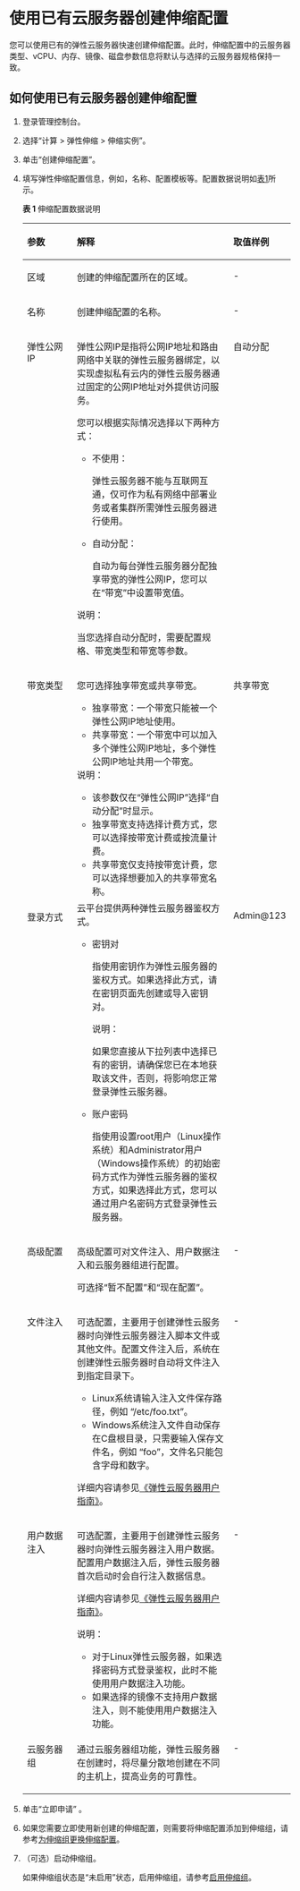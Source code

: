 # 使用已有云服务器创建伸缩配置<a name="ZH-CN_TOPIC_0042018363"></a>

您可以使用已有的弹性云服务器快速创建伸缩配置。此时，伸缩配置中的云服务器类型、vCPU、内存、镜像、磁盘参数信息将默认与选择的云服务器规格保持一致。

## 如何使用已有云服务器创建伸缩配置<a name="section3987040311451"></a>

1.  登录管理控制台。
2.  选择“计算 \> 弹性伸缩 \> 伸缩实例”。
3.  单击“创建伸缩配置”。
4.  填写弹性伸缩配置信息，例如，名称、配置模板等。配置数据说明如[表1](#table27476571)所示。

    **表 1**  伸缩配置数据说明

    <a name="table27476571"></a>
    <table><thead align="left"><tr id="row32016662"><th class="cellrowborder" valign="top" width="20.119999999999997%" id="mcps1.2.4.1.1"><p id="p43212834"><a name="p43212834"></a><a name="p43212834"></a>参数</p>
    </th>
    <th class="cellrowborder" valign="top" width="61.7%" id="mcps1.2.4.1.2"><p id="p10578662"><a name="p10578662"></a><a name="p10578662"></a>解释</p>
    </th>
    <th class="cellrowborder" valign="top" width="18.18%" id="mcps1.2.4.1.3"><p id="p51565323"><a name="p51565323"></a><a name="p51565323"></a>取值样例</p>
    </th>
    </tr>
    </thead>
    <tbody><tr id="row515341432317"><td class="cellrowborder" valign="top" width="20.119999999999997%" headers="mcps1.2.4.1.1 "><p id="p51531114202310"><a name="p51531114202310"></a><a name="p51531114202310"></a>区域</p>
    </td>
    <td class="cellrowborder" valign="top" width="61.7%" headers="mcps1.2.4.1.2 "><p id="p17153141419231"><a name="p17153141419231"></a><a name="p17153141419231"></a>创建的伸缩配置所在的区域。</p>
    </td>
    <td class="cellrowborder" valign="top" width="18.18%" headers="mcps1.2.4.1.3 "><p id="p4153191417231"><a name="p4153191417231"></a><a name="p4153191417231"></a>-</p>
    </td>
    </tr>
    <tr id="row57496954161325"><td class="cellrowborder" valign="top" width="20.119999999999997%" headers="mcps1.2.4.1.1 "><p id="p26741679161325"><a name="p26741679161325"></a><a name="p26741679161325"></a>名称</p>
    </td>
    <td class="cellrowborder" valign="top" width="61.7%" headers="mcps1.2.4.1.2 "><p id="p18592405161325"><a name="p18592405161325"></a><a name="p18592405161325"></a>创建伸缩配置的名称。</p>
    </td>
    <td class="cellrowborder" valign="top" width="18.18%" headers="mcps1.2.4.1.3 "><p id="p29589843161325"><a name="p29589843161325"></a><a name="p29589843161325"></a>-</p>
    </td>
    </tr>
    <tr id="row8624119112542"><td class="cellrowborder" valign="top" width="20.119999999999997%" headers="mcps1.2.4.1.1 "><p id="p814113820394"><a name="p814113820394"></a><a name="p814113820394"></a>弹性公网IP</p>
    </td>
    <td class="cellrowborder" valign="top" width="61.7%" headers="mcps1.2.4.1.2 "><p id="p10128370112614"><a name="p10128370112614"></a><a name="p10128370112614"></a>弹性公网IP是指将公网IP地址和路由网络中关联的弹性云服务器绑定，以实现虚拟私有云内的弹性云服务器通过固定的公网IP地址对外提供访问服务。</p>
    <div class="p" id="p24046472112614"><a name="p24046472112614"></a><a name="p24046472112614"></a>您可以根据实际情况选择以下两种方式：<a name="ul1338415125618"></a><a name="ul1338415125618"></a><ul id="ul1338415125618"><li>不使用：<p id="p77776467592"><a name="p77776467592"></a><a name="p77776467592"></a>弹性云服务器不能与互联网互通，仅可作为私有网络中部署业务或者集群所需弹性云服务器进行使用。</p>
    </li><li>自动分配：<p id="p1353012513593"><a name="p1353012513593"></a><a name="p1353012513593"></a>自动为每台弹性云服务器分配独享带宽的弹性公网IP，您可以在“带宽”中设置带宽值。</p>
    </li></ul>
    <div class="note" id="note9775111963714"><a name="note9775111963714"></a><a name="note9775111963714"></a><span class="notetitle"> 说明： </span><div class="notebody"><p id="p977511914379"><a name="p977511914379"></a><a name="p977511914379"></a>当您选择自动分配时，需要配置规格、带宽类型和带宽等参数。</p>
    </div></div>
    </div>
    </td>
    <td class="cellrowborder" valign="top" width="18.18%" headers="mcps1.2.4.1.3 "><p id="p30834244112614"><a name="p30834244112614"></a><a name="p30834244112614"></a>自动分配</p>
    </td>
    </tr>
    <tr id="row139591620201817"><td class="cellrowborder" valign="top" width="20.119999999999997%" headers="mcps1.2.4.1.1 "><p id="p1959182019185"><a name="p1959182019185"></a><a name="p1959182019185"></a>带宽类型</p>
    </td>
    <td class="cellrowborder" valign="top" width="61.7%" headers="mcps1.2.4.1.2 "><p id="p14902439181919"><a name="p14902439181919"></a><a name="p14902439181919"></a>您可选择独享带宽或共享带宽。</p>
    <a name="ul52121498209"></a><a name="ul52121498209"></a><ul id="ul52121498209"><li>独享带宽：一个带宽只能被一个弹性公网IP地址使用。</li><li>共享带宽：一个带宽中可以加入多个弹性公网IP地址，多个弹性公网IP地址共用一个带宽。</li></ul>
    <div class="note" id="note1636710702111"><a name="note1636710702111"></a><a name="note1636710702111"></a><span class="notetitle"> 说明： </span><div class="notebody"><a name="ul171913347370"></a><a name="ul171913347370"></a><ul id="ul171913347370"><li>该参数仅在“弹性公网IP”选择“自动分配”时显示。</li><li>独享带宽支持选择计费方式，您可以选择按带宽计费或按流量计费。</li><li>共享带宽仅支持按带宽计费，您可以选择想要加入的共享带宽名称。</li></ul>
    </div></div>
    </td>
    <td class="cellrowborder" valign="top" width="18.18%" headers="mcps1.2.4.1.3 "><p id="p74661621111220"><a name="p74661621111220"></a><a name="p74661621111220"></a>共享带宽</p>
    </td>
    </tr>
    <tr id="row1103547112536"><td class="cellrowborder" valign="top" width="20.119999999999997%" headers="mcps1.2.4.1.1 "><p id="p50497670112640"><a name="p50497670112640"></a><a name="p50497670112640"></a>登录方式</p>
    </td>
    <td class="cellrowborder" valign="top" width="61.7%" headers="mcps1.2.4.1.2 "><div class="p" id="p63779432112640"><a name="p63779432112640"></a><a name="p63779432112640"></a>云平台提供两种弹性云服务器鉴权方式。<a name="ul37143982112640"></a><a name="ul37143982112640"></a><ul id="ul37143982112640"><li>密钥对<p id="p55872542112640"><a name="p55872542112640"></a><a name="p55872542112640"></a>指使用密钥作为弹性云服务器的鉴权方式。如果选择此方式，请在密钥页面先创建或导入密钥对。</p>
    <div class="note" id="note33090835112640"><a name="note33090835112640"></a><a name="note33090835112640"></a><span class="notetitle"> 说明： </span><div class="notebody"><p id="p29382063112640"><a name="p29382063112640"></a><a name="p29382063112640"></a>如果您直接从下拉列表中选择已有的密钥，请确保您已在本地获取该文件，否则，将影响您正常登录弹性云服务器。</p>
    </div></div>
    </li><li>账户密码<p id="p31136904112640"><a name="p31136904112640"></a><a name="p31136904112640"></a>指使用设置root用户（Linux操作系统）和Administrator用户（Windows操作系统）的初始密码方式作为弹性云服务器的鉴权方式，如果选择此方式，您可以通过用户名密码方式登录弹性云服务器。</p>
    </li></ul>
    </div>
    </td>
    <td class="cellrowborder" valign="top" width="18.18%" headers="mcps1.2.4.1.3 "><p id="p16007657112640"><a name="p16007657112640"></a><a name="p16007657112640"></a>Admin@123</p>
    </td>
    </tr>
    <tr id="row118911154313"><td class="cellrowborder" valign="top" width="20.119999999999997%" headers="mcps1.2.4.1.1 "><p id="p5189015123111"><a name="p5189015123111"></a><a name="p5189015123111"></a>高级配置</p>
    </td>
    <td class="cellrowborder" valign="top" width="61.7%" headers="mcps1.2.4.1.2 "><p id="p12120173110500"><a name="p12120173110500"></a><a name="p12120173110500"></a>高级配置可对文件注入、用户数据注入和云服务器组进行配置。</p>
    <p id="p152801338145112"><a name="p152801338145112"></a><a name="p152801338145112"></a>可选择“暂不配置”和“现在配置”。</p>
    </td>
    <td class="cellrowborder" valign="top" width="18.18%" headers="mcps1.2.4.1.3 "><p id="p15189715173120"><a name="p15189715173120"></a><a name="p15189715173120"></a>-</p>
    </td>
    </tr>
    <tr id="row28630766"><td class="cellrowborder" valign="top" width="20.119999999999997%" headers="mcps1.2.4.1.1 "><p id="p37390672"><a name="p37390672"></a><a name="p37390672"></a>文件注入</p>
    </td>
    <td class="cellrowborder" valign="top" width="61.7%" headers="mcps1.2.4.1.2 "><p id="p8745607"><a name="p8745607"></a><a name="p8745607"></a>可选配置，主要用于创建弹性云服务器时向弹性云服务器注入脚本文件或其他文件。配置文件注入后，系统在创建弹性云服务器时自动将文件注入到指定目录下。</p>
    <a name="ul11601606"></a><a name="ul11601606"></a><ul id="ul11601606"><li>Linux系统请输入注入文件保存路径，例如 “/etc/foo.txt”。</li><li>Windows系统注入文件自动保存在C盘根目录，只需要输入保存文件名，例如 “foo”，文件名只能包含字母和数字。</li></ul>
    <p id="p9593166175523"><a name="p9593166175523"></a><a name="p9593166175523"></a>详细内容请参见<a href="http://support.huaweicloud.com/usermanual-ecs/zh-cn_topic_0013898301.html" target="_blank" rel="noopener noreferrer">《弹性云服务器用户指南》</a>。</p>
    </td>
    <td class="cellrowborder" valign="top" width="18.18%" headers="mcps1.2.4.1.3 "><p id="p16689200"><a name="p16689200"></a><a name="p16689200"></a>-</p>
    </td>
    </tr>
    <tr id="row15985080"><td class="cellrowborder" valign="top" width="20.119999999999997%" headers="mcps1.2.4.1.1 "><p id="p19723089"><a name="p19723089"></a><a name="p19723089"></a>用户数据注入</p>
    </td>
    <td class="cellrowborder" valign="top" width="61.7%" headers="mcps1.2.4.1.2 "><p id="p54066375"><a name="p54066375"></a><a name="p54066375"></a>可选配置，主要用于创建弹性云服务器时向弹性云服务器注入用户数据。配置用户数据注入后，弹性云服务器首次启动时会自行注入数据信息。</p>
    <p id="p59547891175641"><a name="p59547891175641"></a><a name="p59547891175641"></a>详细内容请参见<a href="http://support.huaweicloud.com/usermanual-ecs/zh-cn_topic_0032380449.html" target="_blank" rel="noopener noreferrer">《弹性云服务器用户指南》</a>。</p>
    <div class="note" id="note7440766145822"><a name="note7440766145822"></a><a name="note7440766145822"></a><span class="notetitle"> 说明： </span><div class="notebody"><a name="ul17616710181019"></a><a name="ul17616710181019"></a><ul id="ul17616710181019"><li>对于Linux弹性云服务器，如果选择密码方式登录鉴权，此时不能使用用户数据注入功能。</li><li>如果选择的镜像不支持用户数据注入，则不能使用用户数据注入功能。</li></ul>
    </div></div>
    </td>
    <td class="cellrowborder" valign="top" width="18.18%" headers="mcps1.2.4.1.3 "><p id="p17300225"><a name="p17300225"></a><a name="p17300225"></a>-</p>
    </td>
    </tr>
    <tr id="row1918172041413"><td class="cellrowborder" valign="top" width="20.119999999999997%" headers="mcps1.2.4.1.1 "><p id="p918152010144"><a name="p918152010144"></a><a name="p918152010144"></a>云服务器组</p>
    </td>
    <td class="cellrowborder" valign="top" width="61.7%" headers="mcps1.2.4.1.2 "><p id="p19211913111519"><a name="p19211913111519"></a><a name="p19211913111519"></a>通过云服务器组功能，弹性云服务器在创建时，将尽量分散地创建在不同的主机上，提高业务的可靠性。</p>
    </td>
    <td class="cellrowborder" valign="top" width="18.18%" headers="mcps1.2.4.1.3 "><p id="p1018132091413"><a name="p1018132091413"></a><a name="p1018132091413"></a>-</p>
    </td>
    </tr>
    </tbody>
    </table>

5.  单击“立即申请” 。
6.  如果您需要立即使用新创建的伸缩配置，则需要将伸缩配置添加到伸缩组，请参考[为伸缩组更换伸缩配置](为伸缩组更换伸缩配置.md)。
7.  （可选）启动伸缩组。

    如果伸缩组状态是“未启用”状态，启用伸缩组，请参考[启用伸缩组](启用伸缩组.md)。


